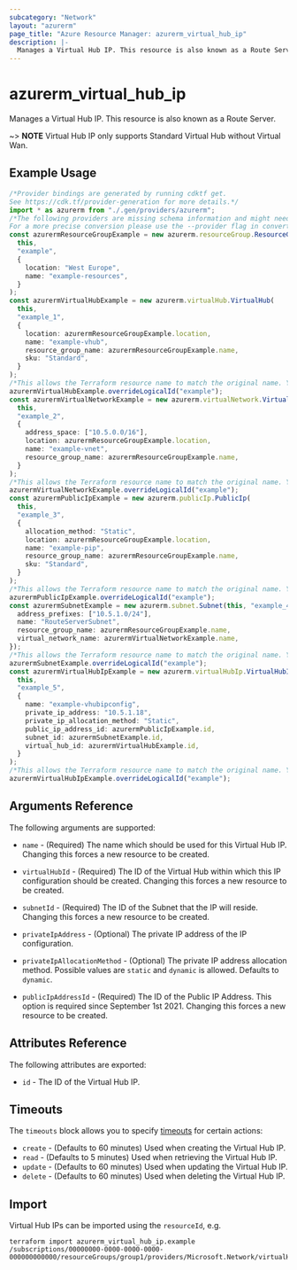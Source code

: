 ```yaml
---
subcategory: "Network"
layout: "azurerm"
page_title: "Azure Resource Manager: azurerm_virtual_hub_ip"
description: |-
  Manages a Virtual Hub IP. This resource is also known as a Route Server.
---
```


# azurerm\_virtual\_hub\_ip

Manages a Virtual Hub IP. This resource is also known as a Route Server.

\~> **NOTE** Virtual Hub IP only supports Standard Virtual Hub without Virtual Wan.

## Example Usage

```typescript
/*Provider bindings are generated by running cdktf get.
See https://cdk.tf/provider-generation for more details.*/
import * as azurerm from "./.gen/providers/azurerm";
/*The following providers are missing schema information and might need manual adjustments to synthesize correctly: azurerm.
For a more precise conversion please use the --provider flag in convert.*/
const azurermResourceGroupExample = new azurerm.resourceGroup.ResourceGroup(
  this,
  "example",
  {
    location: "West Europe",
    name: "example-resources",
  }
);
const azurermVirtualHubExample = new azurerm.virtualHub.VirtualHub(
  this,
  "example_1",
  {
    location: azurermResourceGroupExample.location,
    name: "example-vhub",
    resource_group_name: azurermResourceGroupExample.name,
    sku: "Standard",
  }
);
/*This allows the Terraform resource name to match the original name. You can remove the call if you don't need them to match.*/
azurermVirtualHubExample.overrideLogicalId("example");
const azurermVirtualNetworkExample = new azurerm.virtualNetwork.VirtualNetwork(
  this,
  "example_2",
  {
    address_space: ["10.5.0.0/16"],
    location: azurermResourceGroupExample.location,
    name: "example-vnet",
    resource_group_name: azurermResourceGroupExample.name,
  }
);
/*This allows the Terraform resource name to match the original name. You can remove the call if you don't need them to match.*/
azurermVirtualNetworkExample.overrideLogicalId("example");
const azurermPublicIpExample = new azurerm.publicIp.PublicIp(
  this,
  "example_3",
  {
    allocation_method: "Static",
    location: azurermResourceGroupExample.location,
    name: "example-pip",
    resource_group_name: azurermResourceGroupExample.name,
    sku: "Standard",
  }
);
/*This allows the Terraform resource name to match the original name. You can remove the call if you don't need them to match.*/
azurermPublicIpExample.overrideLogicalId("example");
const azurermSubnetExample = new azurerm.subnet.Subnet(this, "example_4", {
  address_prefixes: ["10.5.1.0/24"],
  name: "RouteServerSubnet",
  resource_group_name: azurermResourceGroupExample.name,
  virtual_network_name: azurermVirtualNetworkExample.name,
});
/*This allows the Terraform resource name to match the original name. You can remove the call if you don't need them to match.*/
azurermSubnetExample.overrideLogicalId("example");
const azurermVirtualHubIpExample = new azurerm.virtualHubIp.VirtualHubIp(
  this,
  "example_5",
  {
    name: "example-vhubipconfig",
    private_ip_address: "10.5.1.18",
    private_ip_allocation_method: "Static",
    public_ip_address_id: azurermPublicIpExample.id,
    subnet_id: azurermSubnetExample.id,
    virtual_hub_id: azurermVirtualHubExample.id,
  }
);
/*This allows the Terraform resource name to match the original name. You can remove the call if you don't need them to match.*/
azurermVirtualHubIpExample.overrideLogicalId("example");

```

## Arguments Reference

The following arguments are supported:

*   `name` - (Required) The name which should be used for this Virtual Hub IP. Changing this forces a new resource to be created.

*   `virtualHubId` - (Required) The ID of the Virtual Hub within which this IP configuration should be created. Changing this forces a new resource to be created.

*   `subnetId` - (Required) The ID of the Subnet that the IP will reside. Changing this forces a new resource to be created.

*   `privateIpAddress` - (Optional) The private IP address of the IP configuration.

*   `privateIpAllocationMethod` - (Optional) The private IP address allocation method. Possible values are `static` and `dynamic` is allowed. Defaults to `dynamic`.

*   `publicIpAddressId` - (Required) The ID of the Public IP Address. This option is required since September 1st 2021. Changing this forces a new resource to be created.

## Attributes Reference

The following attributes are exported:

* `id` - The ID of the Virtual Hub IP.

## Timeouts

The `timeouts` block allows you to specify [timeouts](https://www.terraform.io/language/resources/syntax#operation-timeouts) for certain actions:

* `create` - (Defaults to 60 minutes) Used when creating the Virtual Hub IP.
* `read` - (Defaults to 5 minutes) Used when retrieving the Virtual Hub IP.
* `update` - (Defaults to 60 minutes) Used when updating the Virtual Hub IP.
* `delete` - (Defaults to 60 minutes) Used when deleting the Virtual Hub IP.

## Import

Virtual Hub IPs can be imported using the `resourceId`, e.g.

```shell
terraform import azurerm_virtual_hub_ip.example /subscriptions/00000000-0000-0000-0000-000000000000/resourceGroups/group1/providers/Microsoft.Network/virtualHubs/virtualHub1/ipConfigurations/ipConfig1
```
